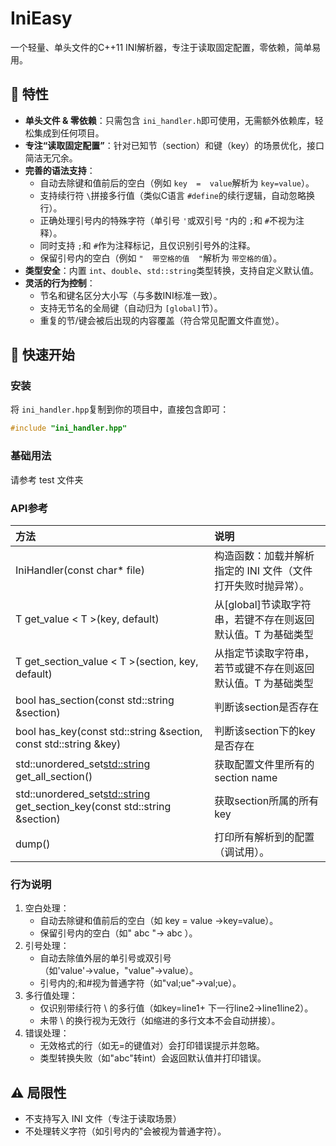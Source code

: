 # IniEasy

一个轻量、单头文件的C++11 INI解析器，专注于读取固定配置，零依赖，简单易用。

## 🌟 特性

- **单头文件 & 零依赖**：只需包含 `ini_handler.h`即可使用，无需额外依赖库，轻松集成到任何项目。
- **专注“读取固定配置”**：针对已知节（section）和键（key）的场景优化，接口简洁无冗余。
- **完善的语法支持**：
  - 自动去除键和值前后的空白（例如 `key  =  value`解析为 `key=value`）。
  - 支持续行符 `\`拼接多行值（类似C语言 `#define`的续行逻辑，自动忽略换行）。
  - 正确处理引号内的特殊字符（单引号 `'`或双引号 `"`内的 `;`和 `#`不视为注释）。
  - 同时支持 `;`和 `#`作为注释标记，且仅识别引号外的注释。
  - 保留引号内的空白（例如 `"  带空格的值  "`解析为 `带空格的值`）。
- **类型安全**：内置 `int`、`double`、`std::string`类型转换，支持自定义默认值。
- **灵活的行为控制**：
  - 节名和键名区分大小写（与多数INI标准一致）。
  - 支持无节名的全局键（自动归为 `[global]`节）。
  - 重复的节/键会被后出现的内容覆盖（符合常见配置文件直觉）。

## 🚀 快速开始

### 安装

将 `ini_handler.hpp`复制到你的项目中，直接包含即可：

```cpp
#include "ini_handler.hpp"
```

### 基础用法

请参考 test 文件夹

### API参考

| 方法                                                                                  | 说明                                                          |
| :------------------------------------------------------------------------------------ | :------------------------------------------------------------ |
| IniHandler(const char* file)                                                          | 构造函数：加载并解析指定的 INI 文件（文件打开失败时抛异常）。 |
| T get_value < T >(key, default)                                                       | 从[global]节读取字符串，若键不存在则返回默认值。T 为基础类型  |
| T get_section_value < T >(section, key, default)                                      | 从指定节读取字符串，若节或键不存在则返回默认值。T 为基础类型  |
| bool has_section(const std::string &section)                                          | 判断该section是否存在                                         |
| bool has_key(const std::string &section, const std::string &key)                      | 判断该section下的key是否存在                                  |
| std::unordered_set[std::string](std::string) get_all_section()                           | 获取配置文件里所有的section name                              |
| std::unordered_set[std::string](std::string) get_section_key(const std::string &section) | 获取section所属的所有key                                      |
| dump()                                                                                | 打印所有解析到的配置（调试用）。                              |

### 行为说明

1. 空白处理：
   - 自动去除键和值前后的空白（如 key = value →key=value）。
   - 保留引号内的空白（如" abc "→ abc ）。
2. 引号处理：
   - 自动去除值外层的单引号或双引号（如'value'→value，"value"→value）。
   - 引号内的;和#视为普通字符（如"val;ue"→val;ue）。
3. 多行值处理：
   - 仅识别带续行符 \ 的多行值（如key=line1\+ 下一行line2→line1line2）。
   - 未带 \ 的换行视为无效行（如缩进的多行文本不会自动拼接）。
4. 错误处理：
   - 无效格式的行（如无=的键值对）会打印错误提示并忽略。
   - 类型转换失败（如"abc"转int）会返回默认值并打印错误。

## ⚠️  局限性

- 不支持写入 INI 文件（专注于读取场景）
- 不处理转义字符（如引号内的\"会被视为普通字符）。
